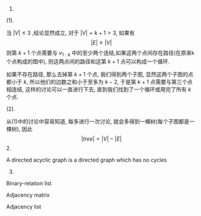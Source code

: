 1.

(1).

当 $|V|\le3$ ,结论显然成立, 对于 $|V|=k+1>3$, 如果有
$$
|E|\ge|V| 
$$
则第 $k+1$ 个点需要与 $v_{1:k}$ 中的至少两个连结,如果这两个点间存在路径(在原来k个点构成的图中), 则这两点间的路径和这第 $k+1$ 点可以构成一个循环.

如果不存在路径, 那么去掉第 $k+1$ 个点, 我们得到两个子图, 显然这两个子图的点都小于 $k$, 所以他们的边数之和小于至多为 $k-2$, 于是第 $k+1$ 点需要与第三个点相连结, 这样的讨论可以一直进行下去, 直到我们找到了一个循环或用完了所有 $k$ 个点.

(2).

从(1)中的讨论中容易知道, 每多进行一次讨论, 就会多得到一棵树(每个子图都是一棵树), 因此
$$
|tree|=|V|-|E|
$$
2.

A directed acyclic graph is a directed graph which has no cycles

3.

Binary-relation list 

 Adjacency matrix 

 Adjacency list